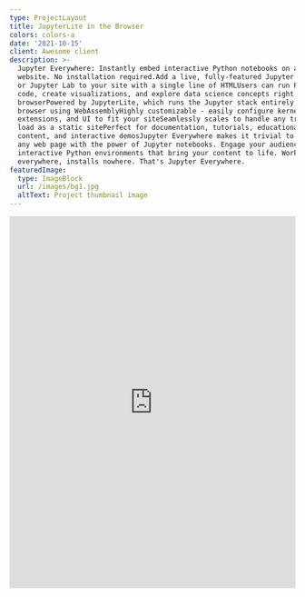 ```yaml
---
type: ProjectLayout
title: JupyterLite in the Browser
colors: colors-a
date: '2021-10-15'
client: Awesome client
description: >-
  Jupyter Everywhere: Instantly embed interactive Python notebooks on any
  website. No installation required.Add a live, fully-featured Jupyter notebook
  or Jupyter Lab to your site with a single line of HTMLUsers can run Python
  code, create visualizations, and explore data science concepts right in their
  browserPowered by JupyterLite, which runs the Jupyter stack entirely in the
  browser using WebAssemblyHighly customizable - easily configure kernels,
  extensions, and UI to fit your siteSeamlessly scales to handle any traffic
  load as a static sitePerfect for documentation, tutorials, educational
  content, and interactive demosJupyter Everywhere makes it trivial to enrich
  any web page with the power of Jupyter notebooks. Engage your audience with
  interactive Python environments that bring your content to life. Works
  everywhere, installs nowhere. That's Jupyter Everywhere.
featuredImage:
  type: ImageBlock
  url: /images/bg1.jpg
  altText: Project thumbnail image
---
```

<embed
src="https://jupyterlite.github.io/demo/repl/index.html?kernel=python&toolbar=1"
width="100%"
height="655" align="centre">
